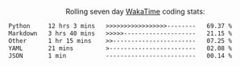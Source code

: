 <p align="center">Rolling seven day <a href="https://wakatime.com/@syrkis"/>WakaTime</a> coding stats:</p>
<!--START_SECTION:waka-->

```txt
Python     12 hrs 3 mins   >>>>>>>>>>>>>>>>>--------   69.37 %
Markdown   3 hrs 40 mins   >>>>>--------------------   21.15 %
Other      1 hr 15 mins    >>-----------------------   07.25 %
YAML       21 mins         >------------------------   02.08 %
JSON       1 min           -------------------------   00.14 %
```

<!--END_SECTION:waka-->
